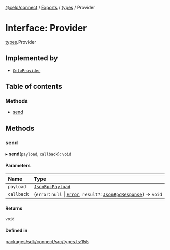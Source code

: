 [@celo/connect](../README.md) / [Exports](../modules.md) / [types](../modules/types.md) / Provider

# Interface: Provider

[types](../modules/types.md).Provider

## Implemented by

- [`CeloProvider`](../classes/celo_provider.CeloProvider.md)

## Table of contents

### Methods

- [send](types.Provider.md#send)

## Methods

### send

▸ **send**(`payload`, `callback`): `void`

#### Parameters

| Name | Type |
| :------ | :------ |
| `payload` | [`JsonRpcPayload`](types.JsonRpcPayload.md) |
| `callback` | (`error`: ``null`` \| [`Error`](types.Error.md), `result?`: [`JsonRpcResponse`](types.JsonRpcResponse.md)) => `void` |

#### Returns

`void`

#### Defined in

[packages/sdk/connect/src/types.ts:155](https://github.com/celo-org/developer-tooling/blob/master/packages/sdk/connect/src/types.ts#L155)
